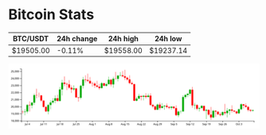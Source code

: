 # Bitcoin Stats

BTC/USDT|24h change|24h high|24h low|
|---|---|---|---|
|$19505.00|-0.11%|$19558.00|$19237.14|

<img src="./chart.svg">
